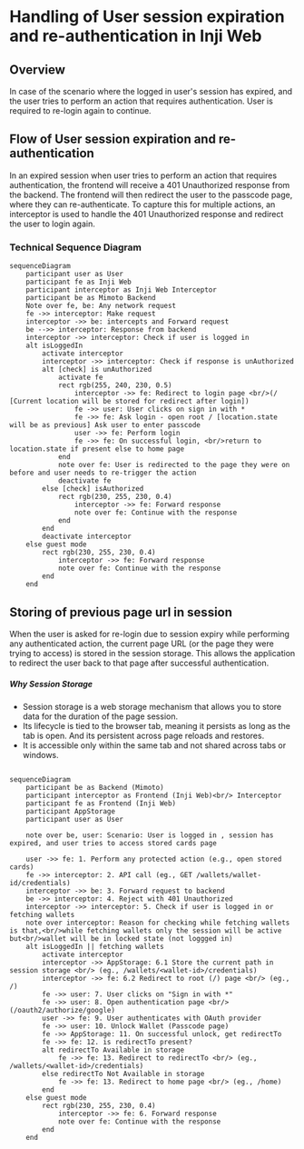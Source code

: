 # Handling of User session expiration and re-authentication in Inji Web

## Overview

In case of the scenario where the logged in user's session has expired, and the user tries to perform an action that requires authentication. User is required to re-login again to continue.

## Flow of User session expiration and re-authentication


In an expired session when user tries to perform an action that requires authentication, 
the frontend will receive a 401 Unauthorized response from the backend. 
The frontend will then redirect the user to the passcode page, where they can re-authenticate. To capture this for multiple actions, an interceptor is used to handle the 401 Unauthorized response and redirect the user to login again.

### Technical Sequence Diagram

```mermaid
sequenceDiagram
    participant user as User
    participant fe as Inji Web
    participant interceptor as Inji Web Interceptor
    participant be as Mimoto Backend
    Note over fe, be: Any network request
    fe ->> interceptor: Make request
    interceptor ->> be: intercepts and Forward request
    be -->> interceptor: Response from backend
    interceptor ->> interceptor: Check if user is logged in
    alt isLoggedIn
        activate interceptor
        interceptor ->> interceptor: Check if response is unAuthorized
        alt [check] is unAuthorized
            activate fe
            rect rgb(255, 240, 230, 0.5)
                interceptor ->> fe: Redirect to login page <br/>(/ [Current location will be stored for redirect after login])
                fe ->> user: User clicks on sign in with *
                fe ->> fe: Ask login - open root / [location.state will be as previous] Ask user to enter passcode
                user ->> fe: Perform login
                fe ->> fe: On successful login, <br/>return to location.state if present else to home page
            end
            note over fe: User is redirected to the page they were on before and user needs to re-trigger the action
            deactivate fe
        else [check] isAuthorized
            rect rgb(230, 255, 230, 0.4)
                interceptor ->> fe: Forward response
                note over fe: Continue with the response
            end
        end
        deactivate interceptor
    else guest mode
        rect rgb(230, 255, 230, 0.4)
            interceptor ->> fe: Forward response
            note over fe: Continue with the response
        end
    end
```

## Storing of previous page url in session

When the user is asked for re-login due to session expiry while performing any authenticated action, the current page URL (or the page they were trying to access) is stored in the session storage. This allows the application to redirect the user back to that page after successful authentication.

##### Why Session Storage
- Session storage is a web storage mechanism that allows you to store data for the duration of the page session.
- Its lifecycle is tied to the browser tab, meaning it persists as long as the tab is open. And its persistent across page reloads and restores.
- It is accessible only within the same tab and not shared across tabs or windows.

```mermaid

sequenceDiagram
    participant be as Backend (Mimoto)
    participant interceptor as Frontend (Inji Web)<br/> Interceptor
    participant fe as Frontend (Inji Web)
    participant AppStorage
    participant user as User
    
    note over be, user: Scenario: User is logged in , session has expired, and user tries to access stored cards page
    
    user ->> fe: 1. Perform any protected action (e.g., open stored cards)
    fe ->> interceptor: 2. API call (eg., GET /wallets/wallet-id/credentials)
    interceptor ->> be: 3. Forward request to backend
    be ->> interceptor: 4. Reject with 401 Unauthorized
    interceptor ->> interceptor: 5. Check if user is logged in or fetching wallets
    note over interceptor: Reason for checking while fetching wallets is that,<br/>while fetching wallets only the session will be active but<br/>wallet will be in locked state (not loggged in)
    alt isLoggedIn || fetching wallets
        activate interceptor
        interceptor ->> AppStorage: 6.1 Store the current path in session storage <br/> (eg., /wallets/<wallet-id>/credentials)
        interceptor ->> fe: 6.2 Redirect to root (/) page <br/> (eg., /)
        fe ->> user: 7. User clicks on "Sign in with *"
        fe ->> user: 8. Open authentication page <br/> (/oauth2/authorize/google)
        user ->> fe: 9. User authenticates with OAuth provider
        fe ->> user: 10. Unlock Wallet (Passcode page)
        fe ->> AppStorage: 11. On successful unlock, get redirectTo
        fe ->> fe: 12. is redirectTo present?
        alt redirectTo Available in storage 
            fe ->> fe: 13. Redirect to redirectTo <br/> (eg., /wallets/<wallet-id>/credentials)
        else redirectTo Not Available in storage
            fe ->> fe: 13. Redirect to home page <br/> (eg., /home)
        end
    else guest mode
        rect rgb(230, 255, 230, 0.4)
            interceptor ->> fe: 6. Forward response
            note over fe: Continue with the response
        end
    end
```